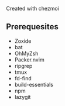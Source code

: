 Created with chezmoi

## Prerequesites

- Zoxide
- bat
- OhMyZsh
- Packer.nvim
- ripgrep
- tmux
- fd-find
- build-essentials
- npm
- lazygit
